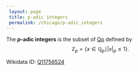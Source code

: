 ```yaml
---
 layout: page
 title: p-adic integers
 permalink: /chicago/p-adic_integers
---
```

The **$p$-adic integers** is the subset of [Qp](https://mathgloss.github.io/MathGloss/chicago/p-adic_field) defined by $$\mathbb Z_p = \{x\in \mathbb Q_p\mid \vert x\vert _p \leq 1\}.$$

Wikidata ID: [Q11756524](https://www.wikidata.org/wiki/Q11756524)